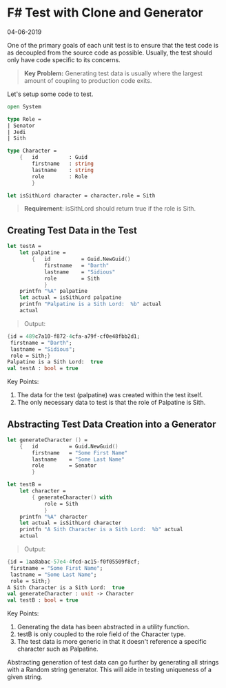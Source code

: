 # F# Test with Clone and Generator
04-06-2019

One of the primary goals of each unit test is to ensure that the test code is as decoupled from the source code as possible.  Usually, the test should only have code specific to its concerns.  

> **Key Problem:** Generating test data is usually where the largest amount of coupling to production code exits.

Let's setup some code to test.

```fsharp
open System

type Role =
| Senator
| Jedi
| Sith

type Character =
    {   id          : Guid
        firstname   : string
        lastname    : string
        role        : Role
        }

let isSithLord character = character.role = Sith
```


> **Requirement**:  isSithLord should return true if the role is Sith.

## Creating Test Data in the Test


```fsharp
let testA = 
    let palpatine =
        {   id          = Guid.NewGuid()
            firstname   = "Darth"
            lastname    = "Sidious"
            role        = Sith
            }
    printfn "%A" palpatine
    let actual = isSithLord palpatine
    printfn "Palpatine is a Sith Lord:  %b" actual
    actual
```


> Output:
```fsharp
{id = 489c7a10-f872-4cfa-a79f-cf0e48fbb2d1;
 firstname = "Darth";
 lastname = "Sidious";
 role = Sith;}
Palpatine is a Sith Lord:  true
val testA : bool = true
```

Key Points:

1. The data for the test (palpatine) was created within the test itself.  
2. The only necessary data to test is that the role of Palpatine is Sith.




## Abstracting Test Data Creation into a Generator



```fsharp
let generateCharacter () =
    {   id          = Guid.NewGuid()
        firstname   = "Some First Name"
        lastname    = "Some Last Name"
        role        = Senator
        }

let testB = 
    let character =
        { generateCharacter() with  
            role = Sith
            }
    printfn "%A" character
    let actual = isSithLord character
    printfn "A Sith Character is a Sith Lord:  %b" actual
    actual
```


> Output:
```fsharp
{id = 1aa8abac-57e4-4fcd-ac15-f0f05509f8cf;
 firstname = "Some First Name";
 lastname = "Some Last Name";
 role = Sith;}
A Sith Character is a Sith Lord:  true
val generateCharacter : unit -> Character
val testB : bool = true
```

Key Points:

1. Generating the data has been abstracted in a utility function.
2. testB is only coupled to the role field of the Character type.
3. The test data is more generic in that it doesn't reference a specific character such as Palpatine.

Abstracting generation of test data can go further by generating all strings with a Random string generator.  This will aide in testing uniqueness of a given string.


